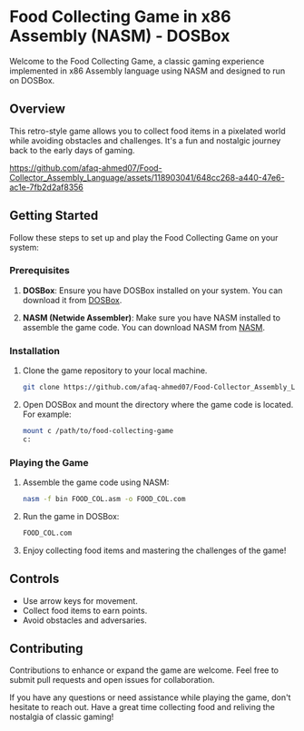 # Food Collecting Game in x86 Assembly (NASM) - DOSBox

Welcome to the Food Collecting Game, a classic gaming experience implemented in x86 Assembly language using NASM and designed to run on DOSBox.

## Overview

This retro-style game allows you to collect food items in a pixelated world while avoiding obstacles and challenges. It's a fun and nostalgic journey back to the early days of gaming.


https://github.com/afaq-ahmed07/Food-Collector_Assembly_Language/assets/118903041/648cc268-a440-47e6-ac1e-7fb2d2af8356




## Getting Started

Follow these steps to set up and play the Food Collecting Game on your system:

### Prerequisites

1. **DOSBox**: Ensure you have DOSBox installed on your system. You can download it from [DOSBox](https://www.dosbox.com/).

2. **NASM (Netwide Assembler)**: Make sure you have NASM installed to assemble the game code. You can download NASM from [NASM](https://www.nasm.us/).

### Installation

1. Clone the game repository to your local machine.

    ```bash
    git clone https://github.com/afaq-ahmed07/Food-Collector_Assembly_Language.git
    ```

2. Open DOSBox and mount the directory where the game code is located. For example:

    ```bash
    mount c /path/to/food-collecting-game
    c:
    ```

### Playing the Game

1. Assemble the game code using NASM:

    ```bash
    nasm -f bin FOOD_COL.asm -o FOOD_COL.com
    ```

2. Run the game in DOSBox:

    ```bash
    FOOD_COL.com
    ```

3. Enjoy collecting food items and mastering the challenges of the game!

## Controls

- Use arrow keys for movement.
- Collect food items to earn points.
- Avoid obstacles and adversaries.

## Contributing

Contributions to enhance or expand the game are welcome. Feel free to submit pull requests and open issues for collaboration.


If you have any questions or need assistance while playing the game, don't hesitate to reach out. Have a great time collecting food and reliving the nostalgia of classic gaming!
